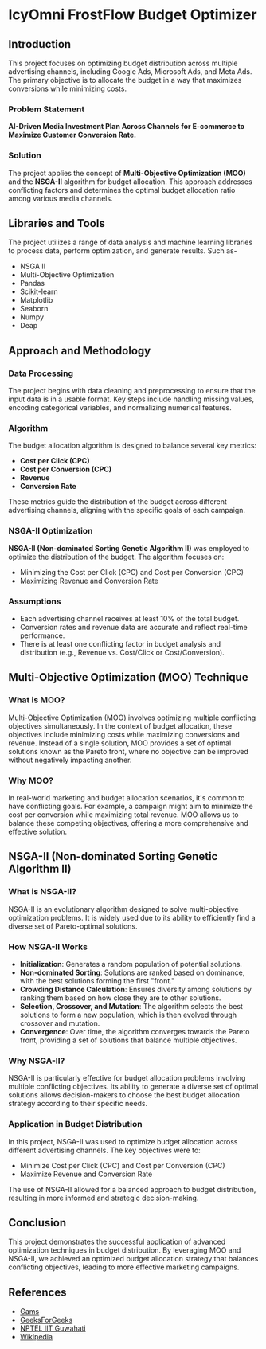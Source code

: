 # **IcyOmni FrostFlow Budget Optimizer**

## **Introduction**
This project focuses on optimizing budget distribution across multiple advertising channels, including Google Ads, Microsoft Ads, and Meta Ads. The primary objective is to allocate the budget in a way that maximizes conversions while minimizing costs.

### **Problem Statement**
**AI-Driven Media Investment Plan Across Channels for E-commerce to Maximize Customer Conversion Rate.**

### **Solution**
The project applies the concept of **Multi-Objective Optimization (MOO)** and the **NSGA-II** algorithm for budget allocation. This approach addresses conflicting factors and determines the optimal budget allocation ratio among various media channels.

## **Libraries and Tools**
The project utilizes a range of data analysis and machine learning libraries to process data, perform optimization, and generate results. Such as- 
- NSGA II
- Multi-Objective Optimization
- Pandas
- Scikit-learn
- Matplotlib
- Seaborn
- Numpy
- Deap

## **Approach and Methodology**

### **Data Processing**
The project begins with data cleaning and preprocessing to ensure that the input data is in a usable format. Key steps include handling missing values, encoding categorical variables, and normalizing numerical features.

### **Algorithm**
The budget allocation algorithm is designed to balance several key metrics:
- **Cost per Click (CPC)**
- **Cost per Conversion (CPC)**
- **Revenue**
- **Conversion Rate**

These metrics guide the distribution of the budget across different advertising channels, aligning with the specific goals of each campaign.

### **NSGA-II Optimization**
**NSGA-II (Non-dominated Sorting Genetic Algorithm II)** was employed to optimize the distribution of the budget. The algorithm focuses on:
- Minimizing the Cost per Click (CPC) and Cost per Conversion (CPC)
- Maximizing Revenue and Conversion Rate

### **Assumptions**
- Each advertising channel receives at least 10% of the total budget.
- Conversion rates and revenue data are accurate and reflect real-time performance.
- There is at least one conflicting factor in budget analysis and distribution (e.g., Revenue vs. Cost/Click or Cost/Conversion).

## **Multi-Objective Optimization (MOO) Technique**

### **What is MOO?**
Multi-Objective Optimization (MOO) involves optimizing multiple conflicting objectives simultaneously. In the context of budget allocation, these objectives include minimizing costs while maximizing conversions and revenue. Instead of a single solution, MOO provides a set of optimal solutions known as the Pareto front, where no objective can be improved without negatively impacting another.

### **Why MOO?**
In real-world marketing and budget allocation scenarios, it's common to have conflicting goals. For example, a campaign might aim to minimize the cost per conversion while maximizing total revenue. MOO allows us to balance these competing objectives, offering a more comprehensive and effective solution.

## **NSGA-II (Non-dominated Sorting Genetic Algorithm II)**

### **What is NSGA-II?**
NSGA-II is an evolutionary algorithm designed to solve multi-objective optimization problems. It is widely used due to its ability to efficiently find a diverse set of Pareto-optimal solutions.

### **How NSGA-II Works**
- **Initialization**: Generates a random population of potential solutions.
- **Non-dominated Sorting**: Solutions are ranked based on dominance, with the best solutions forming the first "front."
- **Crowding Distance Calculation**: Ensures diversity among solutions by ranking them based on how close they are to other solutions.
- **Selection, Crossover, and Mutation**: The algorithm selects the best solutions to form a new population, which is then evolved through crossover and mutation.
- **Convergence**: Over time, the algorithm converges towards the Pareto front, providing a set of solutions that balance multiple objectives.

### **Why NSGA-II?**
NSGA-II is particularly effective for budget allocation problems involving multiple conflicting objectives. Its ability to generate a diverse set of optimal solutions allows decision-makers to choose the best budget allocation strategy according to their specific needs.

### **Application in Budget Distribution**
In this project, NSGA-II was used to optimize budget allocation across different advertising channels. The key objectives were to:
- Minimize Cost per Click (CPC) and Cost per Conversion (CPC)
- Maximize Revenue and Conversion Rate

The use of NSGA-II allowed for a balanced approach to budget distribution, resulting in more informed and strategic decision-making.

## **Conclusion**
This project demonstrates the successful application of advanced optimization techniques in budget distribution. By leveraging MOO and NSGA-II, we achieved an optimized budget allocation strategy that balances conflicting objectives, leading to more effective marketing campaigns.

## **References**
- [Gams](https://www.gams.com/latest/docs/T_LIBINCLUDE_MOO.html)
- [GeeksForGeeks](https://www.geeksforgeeks.org/grey-wolf-optimization-introduction/)
- [NPTEL IIT Guwahati](https://www.youtube.com/watch?v=Aq4pwGn5uWY&t=351s)
- [Wikipedia](https://en.wikipedia.org/wiki/Multi-objective_optimization)
